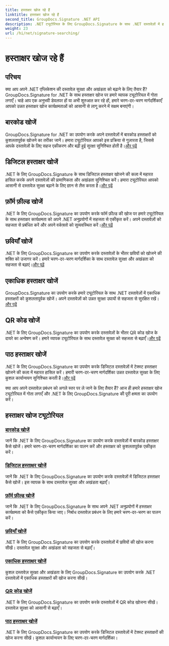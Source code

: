 ```yaml
---
title: हस्ताक्षर खोज रहे हैं
linktitle: हस्ताक्षर खोज रहे हैं
second_title: GroupDocs.Signature .NET API
description: .NET ट्यूटोरियल के लिए GroupDocs.Signature के साथ .NET दस्तावेज़ों में हस्ताक्षर खोजना सीखें। बारकोड, डिजिटल, छवि, टेक्स्ट और क्यूआर कोड खोजों के साथ सुरक्षा बढ़ाएँ।
weight: 23
url: /hi/net/signature-searching/
---
```


# हस्ताक्षर खोज रहे हैं

## परिचय

क्या आप अपने .NET एप्लिकेशन की दस्तावेज़ सुरक्षा और अखंडता को बढ़ाने के लिए तैयार हैं? GroupDocs.Signature for .NET के साथ हस्ताक्षर खोज पर हमारे व्यापक ट्यूटोरियल में गोता लगाएँ। चाहे आप एक अनुभवी डेवलपर हों या अभी शुरुआत कर रहे हों, हमारे चरण-दर-चरण मार्गदर्शिकाएँ आपको उन्नत हस्ताक्षर खोज कार्यक्षमताओं को आसानी से लागू करने में सक्षम बनाएंगी।

## बारकोड खोजें
 GroupDocs.Signature for .NET का उपयोग करके अपने दस्तावेज़ों में बारकोड हस्ताक्षरों को कुशलतापूर्वक खोजने का तरीका जानें। हमारा ट्यूटोरियल आपको इस प्रक्रिया से गुज़ारता है, जिससे आपके दस्तावेज़ों के लिए सहज एकीकरण और बढ़ी हुई सुरक्षा सुनिश्चित होती है।[और पढ़ें](./search-for-barcode/)

## डिजिटल हस्ताक्षर खोजें
 .NET के लिए GroupDocs.Signature के साथ डिजिटल हस्ताक्षर खोजने की कला में महारत हासिल करके अपने दस्तावेज़ों की प्रामाणिकता और अखंडता सुनिश्चित करें। हमारा ट्यूटोरियल आपको आसानी से दस्तावेज़ सुरक्षा बढ़ाने के लिए ज्ञान से लैस करता है।[और पढ़ें](./search-for-digital-signatures/)

## फ़ॉर्म फ़ील्ड खोजें
.NET के लिए GroupDocs.Signature का उपयोग करके फॉर्म फ़ील्ड की खोज पर हमारे ट्यूटोरियल के साथ हस्ताक्षर कार्यक्षमता को अपने .NET अनुप्रयोगों में सहजता से एकीकृत करें। अपने दस्तावेज़ों को सहजता से प्रबंधित करें और अपने वर्कफ़्लो को सुव्यवस्थित करें।[और पढ़ें](./search-for-form-fields/)

## छवियाँ खोजें
 .NET के लिए GroupDocs.Signature का उपयोग करके दस्तावेज़ों के भीतर छवियों को खोजने की शक्ति को उजागर करें। हमारे चरण-दर-चरण मार्गदर्शिका के साथ दस्तावेज़ सुरक्षा और अखंडता को सहजता से बढ़ाएं।[और पढ़ें](./search-for-images/)

## एकाधिक हस्ताक्षर खोजें
 GroupDocs.Signature का उपयोग करके हमारे ट्यूटोरियल के साथ .NET दस्तावेज़ों में एकाधिक हस्ताक्षरों को कुशलतापूर्वक खोजें। अपने दस्तावेज़ों को उन्नत सुरक्षा उपायों से सहजता से सुरक्षित रखें।[और पढ़ें](./search-for-multiple-signatures/)

## QR कोड खोजें
 .NET के लिए GroupDocs.Signature का उपयोग करके दस्तावेज़ों के भीतर QR कोड खोज के दायरे का अन्वेषण करें। हमारे व्यापक ट्यूटोरियल के साथ दस्तावेज़ सुरक्षा को सहजता से बढ़ाएँ।[और पढ़ें](./search-for-qr-codes/)

## पाठ हस्ताक्षर खोजें
.NET के लिए GroupDocs.Signature का उपयोग करके डिजिटल दस्तावेज़ों में टेक्स्ट हस्ताक्षर खोजने की कला में महारत हासिल करें। हमारी चरण-दर-चरण मार्गदर्शिका उन्नत दस्तावेज़ सुरक्षा के लिए कुशल कार्यान्वयन सुनिश्चित करती है।[और पढ़ें](./search-for-text-signatures/)

क्या आप अपने दस्तावेज़ प्रबंधन को अगले स्तर पर ले जाने के लिए तैयार हैं? आज ही हमारे हस्ताक्षर खोज ट्यूटोरियल में गोता लगाएँ और .NET के लिए GroupDocs.Signature की पूरी क्षमता का उपयोग करें।

## हस्ताक्षर खोज ट्यूटोरियल
### [बारकोड खोजें](./search-for-barcode/)
जानें कि .NET के लिए GroupDocs.Signature का उपयोग करके दस्तावेज़ों में बारकोड हस्ताक्षर कैसे खोजें। हमारे चरण-दर-चरण मार्गदर्शिका का पालन करें और हस्ताक्षर को कुशलतापूर्वक एकीकृत करें।
### [डिजिटल हस्ताक्षर खोजें](./search-for-digital-signatures/)
जानें कि .NET के लिए GroupDocs.Signature का उपयोग करके दस्तावेज़ों में डिजिटल हस्ताक्षर कैसे खोजें। इस व्यापक के साथ दस्तावेज़ सुरक्षा और अखंडता बढ़ाएँ।
### [फ़ॉर्म फ़ील्ड खोजें](./search-for-form-fields/)
जानें कि .NET के लिए GroupDocs.Signature के साथ अपने .NET अनुप्रयोगों में हस्ताक्षर कार्यक्षमता को कैसे एकीकृत किया जाए। निर्बाध दस्तावेज़ प्रबंधन के लिए हमारे चरण-दर-चरण का पालन करें।
### [छवियाँ खोजें](./search-for-images/)
.NET के लिए GroupDocs.Signature का उपयोग करके दस्तावेज़ों में छवियों की खोज करना सीखें। दस्तावेज़ सुरक्षा और अखंडता को सहजता से बढ़ाएँ।
### [एकाधिक हस्ताक्षर खोजें](./search-for-multiple-signatures/)
कुशल दस्तावेज़ सुरक्षा और अखंडता के लिए GroupDocs.Signature का उपयोग करके .NET दस्तावेज़ों में एकाधिक हस्ताक्षरों की खोज करना सीखें।
### [QR कोड खोजें](./search-for-qr-codes/)
.NET के लिए GroupDocs.Signature का उपयोग करके दस्तावेज़ों में QR कोड खोजना सीखें। दस्तावेज़ सुरक्षा को आसानी से बढ़ाएँ।
### [पाठ हस्ताक्षर खोजें](./search-for-text-signatures/)
.NET के लिए GroupDocs.Signature का उपयोग करके डिजिटल दस्तावेज़ों में टेक्स्ट हस्ताक्षरों की खोज करना सीखें। कुशल कार्यान्वयन के लिए चरण-दर-चरण मार्गदर्शिका।